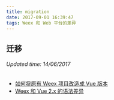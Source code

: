 ```yaml
---
title: migration
date: 2017-09-01 16:39:47
tags: Weex 和 Web 平台的差异
---
```


## 迁移
###### Updated time: 14/06/2017

* [如何将原有 Weex 项目改造成 Vue 版本](/https://github.com//2017/09/02/migration-from-weex)
* [Weex 和 Vue 2.x 的语法差异](/https://github.com//2017/09/02/difference-Weex-Vue2-x)